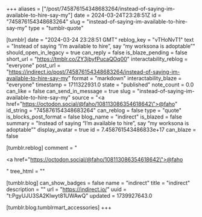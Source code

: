 +++
aliases = ["/post/745876154348683264/instead-of-saying-im-available-to-hire-say-my"]
date = 2024-03-24T23:28:51Z
id = "745876154348683264"
slug = "instead-of-saying-im-available-to-hire-say-my"
type = "tumblr-quote"

[tumblr]
date = "2024-03-24 23:28:51 GMT"
reblog_key = "vTHoNvT1"
text = "Instead of saying &ldquo;I&rsquo;m available to hire&rdquo;, say &ldquo;my worksona is adoptable&rdquo;"
should_open_in_legacy = true
can_reply = false
is_blaze_pending = false
short_url = "https://tmblr.co/ZY3jbyfPucaQOq00"
interactability_reblog = "everyone"
post_url = "https://indirect.io/post/745876154348683264/instead-of-saying-im-available-to-hire-say-my"
format = "markdown"
interactability_blaze = "everyone"
timestamp = 1711322931.0
state = "published"
note_count = 0.0
can_like = false
can_send_in_message = true
slug = "instead-of-saying-im-available-to-hire-say-my"
source = "<a href=\"https://octodon.social/@faho/108113086354618642\">@faho</a>"
id_string = "745876154348683264"
can_reblog = false
type = "quote"
is_blocks_post_format = false
blog_name = "indirect"
is_blazed = false
summary = "Instead of saying “I’m available to hire”, say “my worksona is adoptable”"
display_avatar = true
id = 7.458761543486833e+17
can_blaze = false

[tumblr.reblog]
comment = "<p><a href=\"https://octodon.social/@faho/108113086354618642\">@faho</a></p>"
tree_html = ""

[tumblr.blog]
can_show_badges = false
name = "indirect"
title = "indirect"
description = ""
url = "https://indirect.io/"
uuid = "t:PgyUJU3SA2Klwyt81UWAwQ"
updated = 1739927643.0

[tumblr.blog.tumblrmart_accessories]
+++
